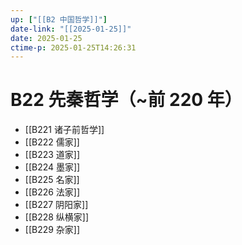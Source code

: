 ```yaml
---
up: ["[[B2 中国哲学]]"]
date-link: "[[2025-01-25]]"
date: 2025-01-25
ctime-p: 2025-01-25T14:26:31
---
```


# B22 先秦哲学（~前 220 年）

- [[B221 诸子前哲学]]
- [[B222 儒家]]
- [[B223 道家]]
- [[B224 墨家]]
- [[B225 名家]]
- [[B226 法家]]
- [[B227 阴阳家]]
- [[B228 纵横家]]
- [[B229 杂家]]
